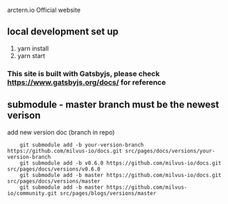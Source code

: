 
arctern.io Official website 

## local development set up

1. yarn install
2. yarn start

### This site is built with Gatsbyjs, please check https://www.gatsbyjs.org/docs/ for reference

## submodule - master branch must be the newest verison

add new version doc (branch in repo)

```
    git submodule add -b your-version-branch https://github.com/milvus-io/docs.git src/pages/docs/versions/your-version-branch
    git submodule add -b v0.6.0 https://github.com/milvus-io/docs.git src/pages/docs/versions/v0.6.0
    git submodule add -b master https://github.com/milvus-io/docs.git src/pages/docs/versions/master
    git submodule add -b master https://github.com/milvus-io/community.git src/pages/blogs/versions/master
```
